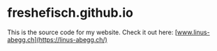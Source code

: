# freshefisch.github.io
This is the source code for my website. Check it out here: [www.linus-abegg.ch](https://linus-abegg.ch/)